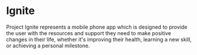# Ignite
Project Ignite represents a mobile phone app which is designed to provide the user with the resources and support they need to make positive changes in their life, whether it's improving their health, learning a new skill, or achieving a personal milestone.
